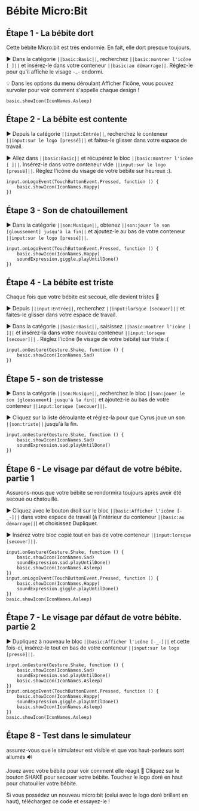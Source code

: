 # Bébite Micro:Bit
## Étape 1 - La bébite dort
Cette bébite Micro:bit est très endormie. En fait, elle dort presque toujours.

► Dans la catégorie ``||basic:Basic||``, recherchez ``||basic:montrer l'icône [ ]||`` et insérez-le dans votre conteneur ``||basic:au démarrage||``. Réglez-le pour qu'il affiche le visage -_- endormi.

💡 Dans les options du menu déroulant Afficher l'icône, vous pouvez survoler pour voir comment s'appelle chaque design !

``` blocks
basic.showIcon(IconNames.Asleep)
```
## Étape 2 - La bébite est contente
► Depuis la catégorie ``||input:Entrée||``, recherchez le conteneur ``||input:sur le logo [pressé]||`` et faites-le glisser dans votre espace de travail.

► Allez dans ``||basic:Basic||`` et récupérez le bloc ``||basic:montrer l'icône [ ]||``. Insérez-le dans votre conteneur vide ``||input:sur le logo [pressé]||``. Réglez l'icône du visage de votre bébite sur heureux :).
``` blocks
input.onLogoEvent(TouchButtonEvent.Pressed, function () {
    basic.showIcon(IconNames.Happy)
})
```
## Étape 3 - Son de chatouillement

► Dans la catégorie ``||son:Musique||``, obtenez ``||son:jouer le son [gloussement] jusqu'à la fin||`` et ajoutez-le au bas de votre conteneur ``||input:sur le logo [pressé]||``.
``` blocks
input.onLogoEvent(TouchButtonEvent.Pressed, function () {
    basic.showIcon(IconNames.Happy)
    soundExpression.giggle.playUntilDone()
})
```
## Étape 4 - La bébite est triste

Chaque fois que votre bébite est secoué, elle devient tristes 🙁

► Depuis ``||input:Entrée||``, recherchez ``||input:lorsque [secouer]||`` et faites-le glisser dans votre espace de travail.

► Dans la catégorie ``||basic:Basic||``, saisissez ``||basic:montrer l'icône [ ]||`` et insérez-la dans votre nouveau conteneur ``||input:lorsque [secouer]||`` . Réglez l'icône (le visage de votre bébite) sur triste :(
``` blocks
input.onGesture(Gesture.Shake, function () {
    basic.showIcon(IconNames.Sad)
})
```
## Étape 5 - son de tristesse

► Dans la catégorie ``||son:Musique||``, recherchez le bloc ``||son:jouer le son [gloussement] jusqu'à la fin||`` et ajoutez-le au bas de votre conteneur ``||input:lorsque [secouer]||``.

► Cliquez sur la liste déroulante et réglez-la pour que Cyrus joue un son ``||son:triste||``  jusqu'à la fin.
``` blocks
input.onGesture(Gesture.Shake, function () {
    basic.showIcon(IconNames.Sad)
    soundExpression.sad.playUntilDone()
})
```
## Étape 6 - Le visage par défaut de votre bébite. partie 1

Assurons-nous que votre bébite se rendormira toujours après avoir été secoué ou chatouillé.

► Cliquez avec le bouton droit sur le bloc ``||basic:Afficher l'icône [-_-]||`` dans votre espace de travail (à l'intérieur du conteneur ``||basic:au démarrage||``) et choisissez Dupliquer.

► Insérez votre bloc copié tout en bas de votre conteneur ``||input:lorsque [secouer]||``.
``` blocks
input.onGesture(Gesture.Shake, function () {
    basic.showIcon(IconNames.Sad)
    soundExpression.sad.playUntilDone()
    basic.showIcon(IconNames.Asleep)
})
input.onLogoEvent(TouchButtonEvent.Pressed, function () {
    basic.showIcon(IconNames.Happy)
    soundExpression.giggle.playUntilDone()
})
basic.showIcon(IconNames.Asleep)
```
## Étape 7 - Le visage par défaut de votre bébite. partie 2

► Dupliquez à nouveau le bloc ``||basic:Afficher l'icône [-_-]||`` et cette fois-ci, insérez-le tout en bas de votre conteneur ``||input:sur le logo [pressé]||``.
``` blocks
input.onGesture(Gesture.Shake, function () {
    basic.showIcon(IconNames.Sad)
    soundExpression.sad.playUntilDone()
    basic.showIcon(IconNames.Asleep)
})
input.onLogoEvent(TouchButtonEvent.Pressed, function () {
    basic.showIcon(IconNames.Happy)
    soundExpression.giggle.playUntilDone()
    basic.showIcon(IconNames.Asleep)
})
basic.showIcon(IconNames.Asleep)
```
## Étape 8 - Test dans le simulateur
assurez-vous que le simulateur est visible et que vos haut-parleurs sont allumés 🔊

Jouez avec votre bébite pour voir comment elle réagit 🐹
Cliquez sur le bouton SHAKE pour secouer votre bébite.
Touchez le logo doré en haut pour chatouiller votre bébite.

Si vous possédez un nouveau micro:bit (celui avec le logo doré brillant en haut), téléchargez ce code et essayez-le !